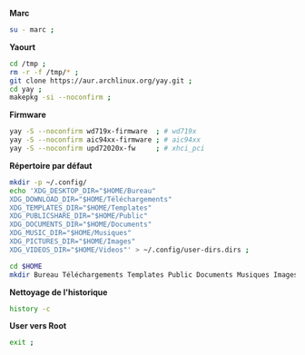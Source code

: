 **Marc**
```bash
su - marc ;
```


**Yaourt**
```bash
cd /tmp ;
rm -r -f /tmp/* ;
git clone https://aur.archlinux.org/yay.git ;
cd yay ;
makepkg -si --noconfirm ;
```


**Firmware**
```bash
yay -S --noconfirm wd719x-firmware  ; # wd719x
yay -S --noconfirm aic94xx-firmware ; # aic94xx
yay -S --noconfirm upd72020x-fw     ; # xhci_pci
```


**Répertoire par défaut**
```bash
mkdir -p ~/.config/
echo 'XDG_DESKTOP_DIR="$HOME/Bureau"
XDG_DOWNLOAD_DIR="$HOME/Téléchargements"
XDG_TEMPLATES_DIR="$HOME/Templates"
XDG_PUBLICSHARE_DIR="$HOME/Public"
XDG_DOCUMENTS_DIR="$HOME/Documents"
XDG_MUSIC_DIR="$HOME/Musiques"
XDG_PICTURES_DIR="$HOME/Images"
XDG_VIDEOS_DIR="$HOME/Videos"' > ~/.config/user-dirs.dirs ;

cd $HOME
mkdir Bureau Téléchargements Templates Public Documents Musiques Images Videos ;

```

**Nettoyage de l'historique**
```bash
history -c
```

**User vers Root**
```bash
exit ;
```
